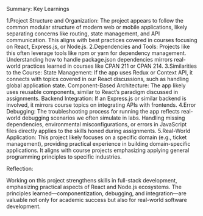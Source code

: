 Summary:
Key Learnings

1.Project Structure and Organization:
	The project appears to follow the common modular structure of modern web or mobile applications, likely separating concerns like routing, state management, and API communication.
	This aligns with best practices covered in courses focusing on React, Express.js, or Node.js.
2.Dependencies and Tools:
	Projects like this often leverage tools like npm or yarn for dependency management. Understanding how to handle package.json dependencies mirrors real-world practices learned in courses like CPAN 211 or CPAN 214.
3.Similarities to the Course:
	State Management: If the app uses Redux or Context API, it connects with topics covered in our React discussions, such as handling global application state.
	Component-Based Architecture: The app likely uses reusable components, similar to React’s paradigm discussed in assignments.
	Backend Integration: If an Express.js or similar backend is involved, it mirrors course topics on integrating APIs with frontends.
4.Error Debugging:
	The troubleshooting process for running the app reflects real-world debugging scenarios we often simulate in labs. Handling missing dependencies, environmental misconfigurations, or errors in JavaScript files directly applies to the skills honed during assignments.
5.Real-World Application:
	This project likely focuses on a specific domain (e.g., ticket management), providing practical experience in building domain-specific applications. It aligns with course projects emphasizing applying general programming principles to specific industries.

Reflection:

Working on this project strengthens skills in full-stack development, emphasizing practical aspects of React and Node.js ecosystems. The principles learned—componentization, debugging, and integration—are valuable not only for academic success but also for real-world software development.
